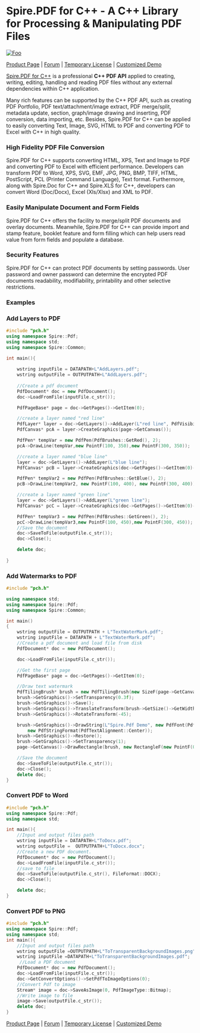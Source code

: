# Spire.PDF for C++ - A C++ Library for Processing & Manipulating PDF Files

[![Foo](https://i.imgur.com/9oTrtOu.png)](https://www.e-iceblue.com/Introduce/pdf-for-CPP.html)

[Product Page](https://www.e-iceblue.com/Introduce/pdf-for-CPP.html)  |  [Forum](https://www.e-iceblue.com/forum/spire-pdf-f7.html) | [Temporary License](https://www.e-iceblue.com/TemLicense.html) | [Customized Demo](https://www.e-iceblue.com/Misc/customized-demo.html)

[Spire.PDF for C++](https://www.e-iceblue.com/Introduce/pdf-for-CPP.html) is a professional **C++ PDF API** applied to creating, writing, editing, handling and reading PDF files without any external dependencies within C++ application.

Many rich features can be supported by the C++ PDF API, such as creating PDF Portfolio, PDF text/attachment/image extract, PDF merge/split, metadata update, section, graph/image drawing and inserting, PDF conversion, data importing, etc. Besides, Spire.PDF for C++ can be applied to easily converting Text, Image, SVG, HTML to PDF and converting PDF to Excel with C++ in high quality.

### High Fidelity PDF File Conversion

Spire.PDF for C++ supports converting HTML, XPS, Text and Image to PDF and converting PDF to Excel with efficient performance. Developers can transform PDF to Word, XPS, SVG, EMF, JPG, PNG, BMP, TIFF, HTML, PostScript, PCL (Printer Command Language), Text format. Furthermore, along with Spire.Doc for C++ and Spire.XLS for C++, developers can convert Word (Doc/Docx), Excel (Xls/Xlsx) and XML to PDF.

### Easily Manipulate Document and Form Fields

Spire.PDF for C++ offers the facility to merge/split PDF documents and overlay documents. Meanwhile, Spire.PDF for C++ can provide import and stamp feature, booklet feature and form filling which can help users read value from form fields and populate a database.

### Security Features

Spire.PDF for C++ can protect PDF documents by setting passwords. User password and owner password can determine the encrypted PDF documents readability, modifiability, printability and other selective restrictions.

### Examples

### Add Layers to PDF

```C++
#include "pch.h"
using namespace Spire::Pdf;
using namespace std;
using namespace Spire::Common;

int main(){
				
	wstring inputFile = DATAPATH+L"AddLayers.pdf";
	wstring outputFile = OUTPUTPATH+L"AddLayers.pdf";
	
	//Create a pdf document
	PdfDocument* doc = new PdfDocument();
	doc->LoadFromFile(inputFile.c_str());

	PdfPageBase* page = doc->GetPages()->GetItem(0);

	//create a layer named "red line"
	PdfLayer* layer = doc->GetLayers()->AddLayer(L"red line", PdfVisibility::On);
	PdfCanvas* pcA = layer->CreateGraphics(page->GetCanvas());

	PdfPen* tempVar = new PdfPen(PdfBrushes::GetRed(), 2);
	pcA->DrawLine(tempVar,new PointF(100, 350),new PointF(300, 350));

	//create a layer named "blue line"
	layer = doc->GetLayers()->AddLayer(L"blue line");
	PdfCanvas* pcB = layer->CreateGraphics(doc->GetPages()->GetItem(0)->GetCanvas());

	PdfPen* tempVar2 = new PdfPen(PdfBrushes::GetBlue(), 2);
	pcB->DrawLine(tempVar2, new PointF(100, 400), new PointF(300, 400));

	//create a layer named "green line"
	layer = doc->GetLayers()->AddLayer(L"green line");
	PdfCanvas* pcC = layer->CreateGraphics(doc->GetPages()->GetItem(0)->GetCanvas());

	PdfPen* tempVar3 = new PdfPen(PdfBrushes::GetGreen(), 2);
	pcC->DrawLine(tempVar3,new PointF(100, 450),new PointF(300, 450));
	//Save the document
	doc->SaveToFile(outputFile.c_str());
	doc->Close();

	delete doc;
	
}
```

### Add Watermarks to PDF

```C++
#include "pch.h"

using namespace std;
using namespace Spire::Pdf;
using namespace Spire::Common;

int main()
{
	wstring outputFile = OUTPUTPATH + L"TextWaterMark.pdf";
	wstring inputFile = DATAPATH + L"TextWaterMark.pdf";
	//Create a pdf document and load file from disk
	PdfDocument* doc = new PdfDocument();

	doc->LoadFromFile(inputFile.c_str());

	//Get the first page
	PdfPageBase* page = doc->GetPages()->GetItem(0);

	//Draw text watermark
	PdfTilingBrush* brush = new PdfTilingBrush(new SizeF(page->GetCanvas()->GetClientSize()->GetWidth() / 2, page->GetCanvas()->GetClientSize()->GetHeight() / 3));
	brush->GetGraphics()->SetTransparency(0.3f);
	brush->GetGraphics()->Save();
	brush->GetGraphics()->TranslateTransform(brush->GetSize()->GetWidth() / 2, brush->GetSize()->GetHeight() / 2);
	brush->GetGraphics()->RotateTransform(-45);

	brush->GetGraphics()->DrawString(L"Spire.Pdf Demo", new PdfFont(PdfFontFamily::Helvetica, 24), PdfBrushes::GetViolet(), 0, 0,
		new PdfStringFormat(PdfTextAlignment::Center));
	brush->GetGraphics()->Restore();
	brush->GetGraphics()->SetTransparency(1);
	page->GetCanvas()->DrawRectangle(brush, new RectangleF(new PointF(0, 0), page->GetCanvas()->GetClientSize()));

	//Save the document
	doc->SaveToFile(outputFile.c_str());
	doc->Close();
	delete doc;
}
```

### Convert PDF to Word

```C++
#include "pch.h"
using namespace Spire::Pdf;
using namespace std;

int main(){
	//Input and output files path
	wstring inputFile = DATAPATH+L"ToDocx.pdf";
	wstring outputFile =  OUTPUTPATH+L"ToDocx.docx";
	//Create a new PDF document.
	PdfDocument* doc = new PdfDocument();
	doc->LoadFromFile(inputFile.c_str());
	//save to file
	doc->SaveToFile(outputFile.c_str(), FileFormat::DOCX);
	doc->Close();

	delete doc;
}
```

### Convert PDF to PNG

```C++
#include "pch.h"
using namespace Spire::Pdf;
using namespace std;
int main(){
	//Input and output files path
	wstring outputFile =OUTPUTPATH+L"ToTransparentBackgroundImages.png";
	wstring inputFile =DATAPATH+L"ToTransparentBackgroundImages.pdf";
	 //Load a PDF document
	PdfDocument* doc = new PdfDocument();
	doc->LoadFromFile(inputFile.c_str());
	doc->GetConvertOptions()->SetPdfToImageOptions(0);
	//Convert Pdf to image
	Stream* image = doc->SaveAsImage(0, PdfImageType::Bitmap);
	//Write image to file
	image->Save(outputFile.c_str());
	delete doc;
}
```

[Product Page](https://www.e-iceblue.com/Introduce/pdf-for-CPP.html)  |  [Forum](https://www.e-iceblue.com/forum/spire-pdf-f7.html) | [Temporary License](https://www.e-iceblue.com/TemLicense.html) | [Customized Demo](https://www.e-iceblue.com/Misc/customized-demo.html)
